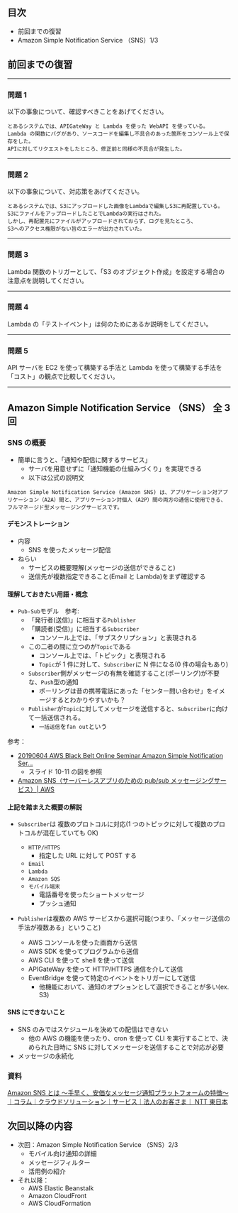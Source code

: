 ## 目次

-   前回までの復習
-   Amazon Simple Notification Service （SNS）1/3

## 前回までの復習

---

### 問題 1

以下の事象について、確認すべきことをあげてください。

```
とあるシステムでは、APIGateWay と Lambda を使った WebAPI を使っている。
Lambda の関数にバグがあり、ソースコードを編集し不具合のあった箇所をコンソール上で保存をした。
APIに対してリクエストをしたところ、修正前と同様の不具合が発生した。
```

---

### 問題 2

以下の事象について、対応策をあげてください。

```
とあるシステムでは、S3にアップロードした画像をLambdaで編集しS3に再配置している。
S3にファイルをアップロードしたことでLambdaの実行はされた。
しかし、再配置先にファイルがアップロードされておらず、ログを見たところ、
S3へのアクセス権限がない旨のエラーが出力されていた。
```

---

### 問題 3

Lambda 関数のトリガーとして、「S3 のオブジェクト作成」を設定する場合の
注意点を説明してください。

---

### 問題 4

Lambda の「テストイベント」は何のためにあるか説明をしてください。

---

### 問題 5

API サーバを EC2 を使って構築する手法と Lambda を使って構築する手法を「コスト」の観点で比較してください。

---

## Amazon Simple Notification Service （SNS） 全 3 回

### SNS の概要

-   簡単に言うと、「通知や配信に関するサービス」
    -   サーバを用意せずに「通知機能の仕組みづくり」を実現できる
    -   以下は公式の説明文

```
Amazon Simple Notification Service (Amazon SNS) は、アプリケーション対アプリケーション（A2A）間と、アプリケーション対個人（A2P）間の両方の通信に使用できる、フルマネージド型メッセージングサービスです。
```

#### デモンストレーション

-   内容
    -   SNS を使ったメッセージ配信
-   ねらい
    -   サービスの概要理解(メッセージの送信ができること)
    -   送信先が複数指定できること(Email と Lambda)をまず確認する

#### 理解しておきたい用語・概念

-   `Pub-Sub`モデル　参考:
    -   「発行者(送信)」に相当する`Publisher`
    -   「購読者(受信)」に相当する`Subscriber`
        -   コンソール上では、「サブスクリプション」と表現される
    -   この二者の間に立つのが`Topic`である
        -   コンソール上では、「トピック」と表現される
        -   `Topic`が 1 件に対して、`Subscriber`に N 件になる(0 件の場合もあり)
    -   `Subscriber`側がメッセージの有無を確認すること(ポーリング)が不要な、`Push`型の通知
        -   ポーリングは昔の携帯電話にあった「センター問い合わせ」をイメージするとわかりやすいかも？
    -   `Publisher`が`Topic`に対してメッセージを送信すると、`Subscriber`に向けて一括送信される。
        -   `一括送信`を`fan out`という

参考：

-   [20190604 AWS Black Belt Online Seminar Amazon Simple Notification Ser…](https://www.slideshare.net/AmazonWebServicesJapan/20190604-aws-black-belt-online-seminar-amazon-simple-notification-service-sns)
    -   スライド 10-11 の図を参照
-   [Amazon SNS（サーバーレスアプリのための pub/sub メッセージングサービス）| AWS](https://aws.amazon.com/jp/sns/?whats-new-cards.sort-by=item.additionalFields.postDateTime&whats-new-cards.sort-order=desc)

#### 上記を踏まえた概要の解説

-   `Subscriber`は 複数のプロトコルに対応(1 つのトピックに対して複数のプロトコルが混在していても OK)

    -   `HTTP/HTTPS`
        -   指定した URL に対して POST する
    -   `Email`
    -   `Lambda`
    -   `Amazon SQS`
    -   `モバイル端末`
        -   電話番号を使ったショートメッセージ
        -   プッシュ通知

-   `Publisher`は複数の AWS サービスから選択可能(つまり、「メッセージ送信の手法が複数ある」ということ)

    -   AWS コンソールを使った画面から送信
    -   AWS SDK を使ってプログラムから送信
    -   AWS CLI を使って shell を使って送信
    -   APIGateWay を使って HTTP/HTTPS 通信を介して送信
    -   EventBridge を使って特定のイベントをトリガーにして送信
        -   他機能において、通知のオプションとして選択できることが多い(ex. S3)

#### SNS にできないこと

-   SNS のみではスケジュールを決めての配信はできない
    -   他の AWS の機能を使ったり、cron を使って CLI を実行することで、決められた日時に SNS に対してメッセージを送信することで対応が必要
-   メッセージの永続化

### 資料

[Amazon SNS とは ～手早く、安価なメッセージ通知プラットフォームの特徴～｜コラム｜クラウドソリューション｜サービス｜法人のお客さま｜ NTT 東日本](https://business.ntt-east.co.jp/content/cloudsolution/column-134.html)

## 次回以降の内容

-   次回：Amazon Simple Notification Service （SNS）2/3
    -   モバイル向け通知の詳細
    -   メッセージフィルター
    -   活用例の紹介
-   それ以降：
    -   AWS Elastic Beanstalk
    -   Amazon CloudFront
    -   AWS CloudFormation
